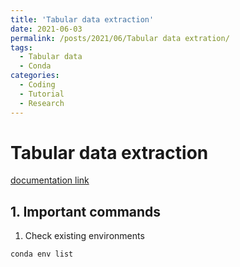 ```yaml
---
title: 'Tabular data extraction'
date: 2021-06-03
permalink: /posts/2021/06/Tabular data extration/
tags:
  - Tabular data
  - Conda
categories:
  - Coding
  - Tutorial
  - Research
---
```



Tabular data extraction
======

[documentation link](https://conda.io/projects/conda/en/latest/user-guide/tasks/manage-environments.html) 

## 1. Important commands

1. Check existing environments
```
conda env list
```